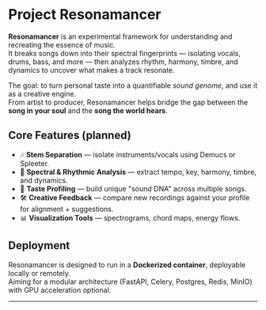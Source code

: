 # Project Resonamancer

**Resonamancer** is an experimental framework for understanding and recreating the essence of music.  
It breaks songs down into their spectral fingerprints — isolating vocals, drums, bass, and more — then analyzes rhythm, harmony, timbre, and dynamics to uncover what makes a track resonate.  

The goal: to turn personal taste into a quantifiable *sound genome*, and use it as a creative engine.  
From artist to producer, Resonamancer helps bridge the gap between the **song in your soul** and the **song the world hears**.

## Core Features (planned)
- 🎶 **Stem Separation** — isolate instruments/vocals using Demucs or Spleeter.
- 🔬 **Spectral & Rhythmic Analysis** — extract tempo, key, harmony, timbre, and dynamics.
- 🧬 **Taste Profiling** — build unique "sound DNA" across multiple songs.
- 🛠️ **Creative Feedback** — compare new recordings against your profile for alignment + suggestions.
- 📊 **Visualization Tools** — spectrograms, chord maps, energy flows.

## Deployment
Resonamancer is designed to run in a **Dockerized container**, deployable locally or remotely.  
Aiming for a modular architecture (FastAPI, Celery, Postgres, Redis, MinIO) with GPU acceleration optional.

---
